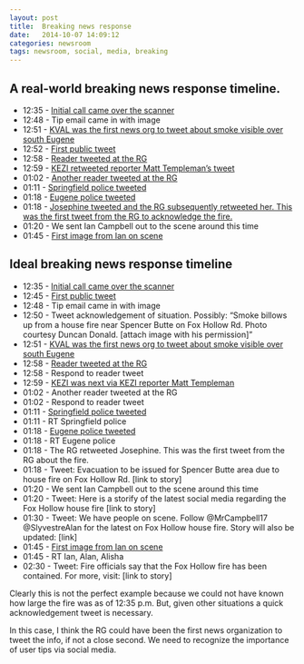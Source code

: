 ```yaml
---
layout: post
title:  Breaking news response
date:   2014-10-07 14:09:12
categories: newsroom
tags: newsroom, social, media, breaking
---
```


## A real-world breaking news response timeline.

* 12:35 - [Initial call came over the scanner](http://www.google.com/url?q=http%3A%2F%2Fcoeapps.eugene-or.gov%2FRuralFireCad%2FDetails%2FEventID%2F14176655&sa=D&sntz=1&usg=AFQjCNGi-Xa-HZhADOKTg0Vqvh1_1n3jnA)
* 12:48 - Tip email came in with image
* 12:51 - [KVAL was the first news org to tweet about smoke visible over south Eugene](https://twitter.com/KVALnews/status/497470113692413952)
* 12:52 - [First public tweet](https://twitter.com/tpeherrmann/status/497470299919880193)
* 12:58 - [Reader tweeted at the RG](https://twitter.com/dyanamason/status/497471760028430336)
* 12:59 - [KEZI retweeted reporter Matt Templeman’s tweet](https://twitter.com/MattKEZI/status/497472000202657795)
* 01:02 - [Another reader tweeted at the RG](https://twitter.com/eugroove/status/497472807614181377)
* 01:11 - [Springfield police tweeted](https://twitter.com/SPDOregon/status/497475112426536961)
* 01:18 - [Eugene police tweeted](https://twitter.com/EugenePolice/status/497476823752900608)
* 01:18 - [Josephine tweeted and the RG subsequently retweeted her. This was the first tweet from the RG to acknowledge the fire.](https://twitter.com/j_woolington/status/497476946075598849)
* 01:20 - We sent Ian Campbell out to the scene around this time
* 01:45 - [First image from Ian on scene](https://twitter.com/MrCampbell17/status/497483714277175296)

## Ideal breaking news response timeline

* 12:35 - [Initial call came over the scanner](http://coeapps.eugene-or.gov/RuralFireCad/Details/EventID/14176655)
* 12:45 - [First public tweet](https://twitter.com/eugmodernmonkey/status/497468600790568960)
* 12:48 - Tip email came in with image
* 12:50 - Tweet acknowledgement of situation. Possibly: “Smoke billows up from a house fire near Spencer Butte on Fox Hollow Rd. Photo courtesy Duncan Donald. [attach image with his permission]”
* 12:51 - [KVAL was the first news org to tweet about smoke visible over south Eugene](https://twitter.com/KVALnews/status/497470113692413952)
* 12:58 - [Reader tweeted at the RG](https://twitter.com/dyanamason/status/497471760028430336)
* 12:58 - Respond to reader tweet
* 12:59 - [KEZI was next via KEZI reporter Matt Templeman](https://twitter.com/MattKEZI/status/497472000202657795)
* 01:02 - Another reader tweeted at the RG
* 01:02 - Respond to reader tweet
* 01:11 - [Springfield police tweeted](https://twitter.com/SPDOregon/status/497475112426536961)
* 01:11 - RT Springfield police
* 01:18 - [Eugene police tweeted](https://twitter.com/EugenePolice/status/497476823752900608)
* 01:18 - RT Eugene police
* 01:18 - The RG retweeted Josephine. This was the first tweet from the RG about the fire.
* 01:18 - Tweet: Evacuation to be issued for Spencer Butte area due to house fire on Fox Hollow Rd. [link to story]
* 01:20 - We sent Ian Campbell out to the scene around this time
* 01:20 - Tweet: Here is a storify of the latest social media regarding the Fox Hollow house fire [link to story]
* 01:30 - Tweet: We have people on scene. Follow @MrCampbell17 @SlyvestreAlan for the latest on Fox Hollow house fire. Story will also be updated: [link]
* 01:45 - [First image from Ian on scene](https://twitter.com/MrCampbell17/status/497483714277175296)
* 01:45 - RT Ian, Alan, Alisha
* 02:30 - Tweet: Fire officials say that the Fox Hollow fire has been contained. For more, visit: [link to story]

Clearly this is not the perfect example because we could not have known how large the fire was as of 12:35 p.m. But, given other situations a quick acknowledgement tweet is necessary.

In this case, I think the RG could have been the first news organization to tweet the info, if not a close second. We need to recognize the importance of user tips via social media.
